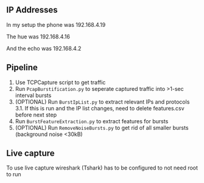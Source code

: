 ## IP Addresses

In my setup the phone was 192.168.4.19

The hue was 192.168.4.16

And the echo was 192.168.4.2

## Pipeline

1. Use TCPCapture script to get traffic
2. Run `PcapBurstification.py` to seperate captured traffic into >1-sec interval bursts
3. (OPTIONAL) Run `BurstIpList.py` to extract relevant IPs and protocols
3.1. If this is run and the IP list changes, need to delete features.csv before next step
4. Run `BurstFeatureExtraction.py` to extract features for bursts
5. (OPTIONAL) Run `RemoveNoiseBursts.py` to get rid of all smaller bursts (background noise <30kB)

## Live capture

To use live capture wireshark (Tshark) has to be configured to not need root to run 
